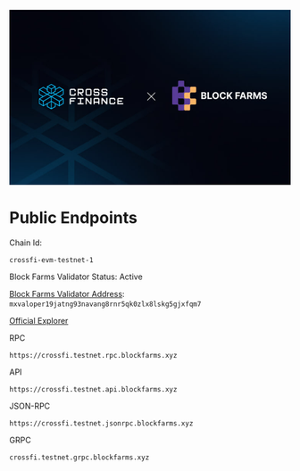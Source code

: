 ![CrossFi x BlockFarms](./logos.png)

# Public Endpoints
Chain Id: 
```
crossfi-evm-testnet-1
```

Block Farms Validator Status: Active

[Block Farms Validator Address](https://test.xfiscan.com/validators/mxvaloper19jatng93navang8rnr5qk0zlx8lskg5gjxfqm7): `mxvaloper19jatng93navang8rnr5qk0zlx8lskg5gjxfqm7`

[Official Explorer](https://test.xfiscan.com/)

RPC
```
https://crossfi.testnet.rpc.blockfarms.xyz
```

API
```
https://crossfi.testnet.api.blockfarms.xyz
```

JSON-RPC
```
https://crossfi.testnet.jsonrpc.blockfarms.xyz
```

GRPC
```
crossfi.testnet.grpc.blockfarms.xyz
```